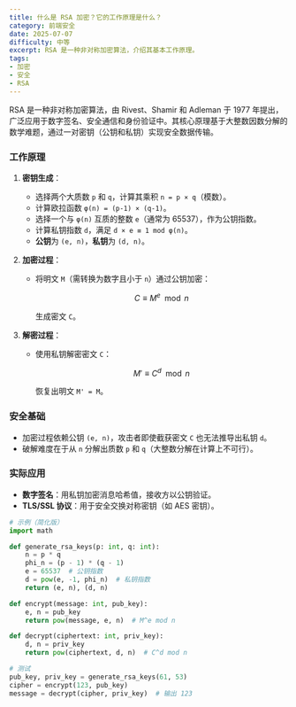 ```yaml
---
title: 什么是 RSA 加密？它的工作原理是什么？
category: 前端安全
date: 2025-07-07
difficulty: 中等
excerpt: RSA 是一种非对称加密算法，介绍其基本工作原理。
tags:
- 加密
- 安全
- RSA
---
```

RSA 是一种非对称加密算法，由 Rivest、Shamir 和 Adleman 于 1977 年提出，广泛应用于数字签名、安全通信和身份验证中。其核心原理基于大整数因数分解的数学难题，通过一对密钥（公钥和私钥）实现安全数据传输。  

### 工作原理  
1. **密钥生成**：  
   - 选择两个大质数 `p` 和 `q`，计算其乘积 `n = p × q`（模数）。  
   - 计算欧拉函数 `φ(n) = (p-1) × (q-1)`。  
   - 选择一个与 `φ(n)` 互质的整数 `e`（通常为 65537），作为公钥指数。  
   - 计算私钥指数 `d`，满足 `d × e ≡ 1 mod φ(n)`。  
   - **公钥**为 `(e, n)`，**私钥**为 `(d, n)`。  

2. **加密过程**：  
   - 将明文 `M`（需转换为数字且小于 `n`）通过公钥加密：  
     ```math  
     C ≡ M^e \mod n  
     ```  
     生成密文 `C`。  

3. **解密过程**：  
   - 使用私钥解密密文 `C`：  
     ```math  
     M' ≡ C^d \mod n  
     ```  
     恢复出明文 `M' = M`。  

### 安全基础  
- 加密过程依赖公钥 `(e, n)`，攻击者即使截获密文 `C` 也无法推导出私钥 `d`。  
- 破解难度在于从 `n` 分解出质数 `p` 和 `q`（大整数分解在计算上不可行）。  

### 实际应用  
- **数字签名**：用私钥加密消息哈希值，接收方以公钥验证。  
- **TLS/SSL 协议**：用于安全交换对称密钥（如 AES 密钥）。  

```python  
# 示例（简化版）  
import math  

def generate_rsa_keys(p: int, q: int):  
    n = p * q  
    phi_n = (p - 1) * (q - 1)  
    e = 65537  # 公钥指数  
    d = pow(e, -1, phi_n)  # 私钥指数  
    return (e, n), (d, n)  

def encrypt(message: int, pub_key):  
    e, n = pub_key  
    return pow(message, e, n)  # M^e mod n  

def decrypt(ciphertext: int, priv_key):  
    d, n = priv_key  
    return pow(ciphertext, d, n)  # C^d mod n  

# 测试  
pub_key, priv_key = generate_rsa_keys(61, 53)  
cipher = encrypt(123, pub_key)  
message = decrypt(cipher, priv_key)  # 输出 123  
```
